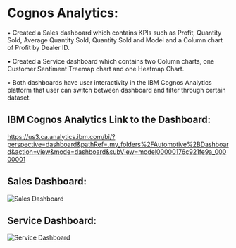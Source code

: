 # Cognos Analytics: 

•	Created a Sales dashboard which contains KPIs such as Profit, Quantity Sold, Average Quantity Sold, Quantity Sold and Model and a Column chart of Profit by Dealer ID.

•	Created a Service dashboard which contains two Column charts, one Customer Sentiment Treemap chart and one Heatmap Chart.

•	Both dashboards have user interactivity in the IBM Cognos Analytics platform that user can switch between dashboard and filter through certain dataset.

## IBM Cognos Analytics Link to the Dashboard:

https://us3.ca.analytics.ibm.com/bi/?perspective=dashboard&pathRef=.my_folders%2FAutomotive%2BDashboard&action=view&mode=dashboard&subView=model00000176c921fe9a_00000001

## Sales Dashboard:

![Sales Dashboard](https://user-images.githubusercontent.com/55895245/103492724-d1166280-4dfa-11eb-9f9f-3e9cb15855eb.png)

## Service Dashboard: 

![Service Dashboard](https://user-images.githubusercontent.com/55895245/103492726-d1166280-4dfa-11eb-802b-c3631f80d6df.png)
